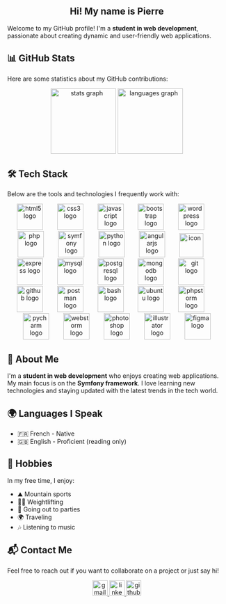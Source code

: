 <h2 align="center">Hi! My name is Pierre</h2>

Welcome to my GitHub profile! I'm a **student in web development**, passionate about creating dynamic and user-friendly web applications.

## 📊 GitHub Stats

Here are some statistics about my GitHub contributions:

<div align="center">
  
  <img src="https://github-readme-stats.vercel.app/api?username=pierrenogaro&hide_title=false&hide_rank=false&show_icons=true&include_all_commits=true&count_private=true&disable_animations=false&theme=dracula&locale=en&hide_border=false" height="150" alt="stats graph" />
  <img src="https://github-readme-stats.vercel.app/api/top-langs?username=pierrenogaro&locale=en&hide_title=false&layout=compact&card_width=320&langs_count=5&theme=dracula&hide_border=false" height="150" alt="languages graph" />
  
</div>

## 🛠️ Tech Stack

Below are the tools and technologies I frequently work with:

<div align="center">
    <img src="https://cdn.jsdelivr.net/gh/devicons/devicon/icons/html5/html5-original.svg" height="60" alt="html5 logo" />
    <img width="25" />
    <img src="https://cdn.jsdelivr.net/gh/devicons/devicon/icons/css3/css3-original.svg" height="60" alt="css3 logo" />
    <img width="25" />
    <img src="https://cdn.jsdelivr.net/gh/devicons/devicon/icons/javascript/javascript-original.svg" height="60" alt="javascript logo" />
    <img width="25" />
    <img src="https://cdn.jsdelivr.net/gh/devicons/devicon/icons/bootstrap/bootstrap-original.svg" height="60" alt="bootstrap logo" />
    <img width="25" />
    <img src="https://cdn.simpleicons.org/wordpress/21759B" height="60" alt="wordpress logo" />
    <img width="25" />
    <img src="https://cdn.jsdelivr.net/gh/devicons/devicon/icons/php/php-original.svg" height="60" alt="php logo" />
    <img width="25" />
    <img src="https://skillicons.dev/icons?i=symfony" height="60" alt="symfony logo" />
    <img width="25" />
    <img src="https://cdn.jsdelivr.net/gh/devicons/devicon/icons/python/python-original.svg" height="60" alt="python logo" />
    <img width="25" />
    <img src="https://cdn.jsdelivr.net/gh/devicons/devicon/icons/angularjs/angularjs-original.svg" height="60" alt="angularjs logo"  />
    <img width="25" />
    <img src="https://techstack-generator.vercel.app/django-icon.svg" alt="icon" width="55" height="55" />
    <img width="25" />
    <img src="https://cdn.jsdelivr.net/gh/devicons/devicon/icons/express/express-original.svg" height="60" alt="express logo" />
    <img width="25" />
    <img src="https://cdn.jsdelivr.net/gh/devicons/devicon/icons/mysql/mysql-original.svg" height="60" alt="mysql logo" />
    <img width="25" />
    <img src="https://cdn.jsdelivr.net/gh/devicons/devicon/icons/postgresql/postgresql-original.svg" height="60" alt="postgresql logo" />
    <img width="25" />
    <img src="https://cdn.jsdelivr.net/gh/devicons/devicon/icons/mongodb/mongodb-original.svg" height="60" alt="mongodb logo" />
    <img width="25" />
    <img src="https://cdn.jsdelivr.net/gh/devicons/devicon/icons/git/git-original.svg" height="60" alt="git logo" />
    <img width="25" />
    <img src="https://skillicons.dev/icons?i=github" height="60" alt="github logo" />
    <img width="25" />
    <img src="https://cdn.simpleicons.org/postman/FF6C37" height="60" alt="postman logo" />
    <img width="25" />
    <img src="https://cdn.jsdelivr.net/gh/devicons/devicon/icons/bash/bash-original.svg" height="60" alt="bash logo" />
    <img width="25" />
    <img src="https://cdn.simpleicons.org/ubuntu/E95420" height="60" alt="ubuntu logo" />
    <img width="25" />
    <img src="https://cdn.jsdelivr.net/gh/devicons/devicon/icons/phpstorm/phpstorm-original.svg" height="60" alt="phpstorm logo" />
    <img width="25" />
    <img src="https://cdn.jsdelivr.net/gh/devicons/devicon/icons/pycharm/pycharm-original.svg" height="60" alt="pycharm logo" />
    <img width="25" />
    <img src="https://cdn.jsdelivr.net/gh/devicons/devicon/icons/webstorm/webstorm-original.svg" height="60" alt="webstorm logo" />
    <img width="25" />
    <img src="https://cdn.jsdelivr.net/gh/devicons/devicon/icons/photoshop/photoshop-plain.svg" height="60" alt="photoshop logo" />
    <img width="25" />
    <img src="https://cdn.jsdelivr.net/gh/devicons/devicon/icons/illustrator/illustrator-line.svg" height="60" alt="illustrator logo" />
    <img width="25" />
    <img src="https://cdn.jsdelivr.net/gh/devicons/devicon/icons/figma/figma-original.svg" height="60" alt="figma logo" />
</div>


## 🌟 About Me

I'm a **student in web development** who enjoys creating web applications. My main focus is on the **Symfony framework**. I love learning new technologies and staying updated with the latest trends in the tech world.

## 🌍 Languages I Speak

- 🇫🇷 French - Native
- 🇬🇧 English - Proficient (reading only)

## 🎨 Hobbies

In my free time, I enjoy:
- ⛰️ Mountain sports
- 🏋️‍♂️ Weightlifting
- 🎉 Going out to parties
- 🌍 Traveling
- 🎶 Listening to music

## 📬 Contact Me

Feel free to reach out if you want to collaborate on a project or just say hi!

<div align="center">

  <a href="mailto:pierre.nogaro@gmail.com" target="_blank">
    <img src="https://img.shields.io/static/v1?message=Gmail&logo=gmail&label=&color=D14836&logoColor=white&labelColor=&style=for-the-badge" height="35" alt="gmail logo" />
  </a>
  <a href="https://www.linkedin.com/in/pierre-nogaro/" target="_blank">
    <img src="https://img.shields.io/static/v1?message=LinkedIn&logo=linkedin&label=&color=0077B5&logoColor=white&labelColor=&style=for-the-badge" height="35" alt="linkedin logo" />
  </a>
  <a href="https://github.com/pierrenogaro" target="_blank">
    <img src="https://img.shields.io/static/v1?message=GitHub&logo=github&label=&color=181717&logoColor=white&labelColor=&style=for-the-badge" height="35" alt="github logo" />
  </a>

</div>
